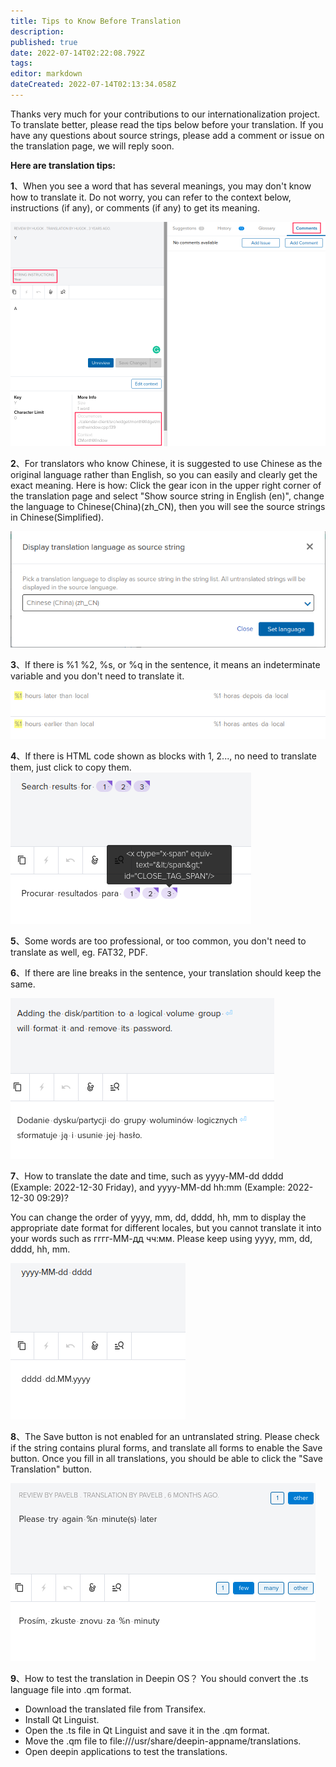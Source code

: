 ```yaml
---
title: Tips to Know Before Translation
description: 
published: true
date: 2022-07-14T02:22:08.792Z
tags: 
editor: markdown
dateCreated: 2022-07-14T02:13:34.058Z
---
```



Thanks very much for your contributions to our internationalization project. To translate  better, please read the tips below before your translation. If you have any questions about source strings, please add a comment or issue on the translation page, we will reply soon. 

**Here are translation tips:**

**1**、When you see a word that has several meanings, you may don't know how to translate it. Do not worry, you can refer to the context below, instructions (if any), or comments (if any) to get its meaning.

![image11.png](/image11.png)



**2**、For translators who know Chinese,  it is suggested to use Chinese as the original language rather than English, so you can easily and clearly get the exact meaning. Here is how: Click the gear icon in the upper right corner of the translation page and select "Show source string in English (en)", change the language to Chinese(China)(zh_CN), then you will see the source strings in Chinese(Simplified).


![image22.png](/image22.png)

**3**、If there is %1 %2, %s, or %q in the sentence, it means an indeterminate variable and you don't need to translate it.

![image33.png](/image33.png)

**4**、If there is HTML code shown as blocks with 1, 2..., no need to translate them, just click to copy them.
![image44.png](/image44.png)

**5**、Some words are too professional, or too common, you don't need to translate as well, eg. FAT32, PDF.

**6**、If there are line breaks in the sentence, your translation should keep the same.

![image55.png](/image55.png)

**7**、How to translate the date and time, such as yyyy-MM-dd dddd (Example: 2022-12-30 Friday), and yyyy-MM-dd hh:mm (Example: 2022-12-30 09:29)?

You can change the order of yyyy, mm, dd, dddd, hh, mm to display the appropriate date format for different locales, but you cannot translate it into your words such as гггг-ММ-дд чч:мм. Please keep using yyyy, mm, dd,  dddd, hh, mm.


![image66.png](/image66.png)

**8**、The Save button is not enabled for an untranslated string.
Please check if the string contains plural forms, and translate all forms to enable the Save button. Once you fill in all translations, you should be able to click the "Save Translation" button.

![image88.png](/image88.png)

**9**、How to test the translation in Deepin OS？ You should convert the .ts language file into .qm format. 
- Download the translated file from Transifex.
- Install Qt Linguist. 
- Open the .ts file in Qt Linguist and save it in the .qm format. 
- Move the .qm file to file:///usr/share/deepin-appname/translations.
- Open deepin applications to test the translations.
